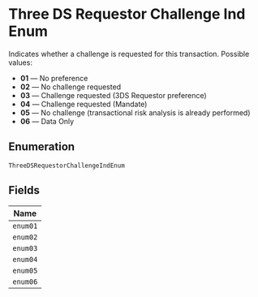 
# Three DS Requestor Challenge Ind Enum

Indicates whether a challenge is requested for this transaction. Possible values:

* **01** — No preference
* **02** — No challenge requested
* **03** — Challenge requested (3DS Requestor preference)
* **04** — Challenge requested (Mandate)
* **05** — No challenge (transactional risk analysis is already performed)
* **06** — Data Only

## Enumeration

`ThreeDSRequestorChallengeIndEnum`

## Fields

| Name |
|  --- |
| `enum01` |
| `enum02` |
| `enum03` |
| `enum04` |
| `enum05` |
| `enum06` |

